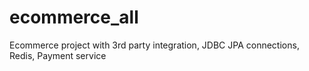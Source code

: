 # ecommerce_all
Ecommerce project with 3rd party integration, JDBC JPA connections, Redis, Payment service
